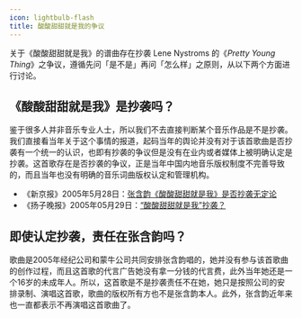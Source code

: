 ```yaml
---
icon: lightbulb-flash
title: 酸酸甜甜就是我的争议
---
```


关于《酸酸甜甜就是我》的谱曲存在抄袭 Lene Nystroms 的《*Pretty Young Thing*》之争议，遵循先问「是不是」再问「怎么样」之原则，从以下两个方面进行讨论。

## 《酸酸甜甜就是我》是抄袭吗？

鉴于很多人并非音乐专业人士，所以我们不去直接判断某个音乐作品是不是抄袭。我们直接看当年关于这个事情的报道，起码当年的舆论并没有对于该首歌曲是否抄袭有一个统一的认识，也即有抄袭的争议但是没有在业内或者媒体上被明确认定是抄袭。这首歌存在是否抄袭的争议，正是当年中国内地音乐版权制度不完善导致的，而且当年也没有明确的音乐词曲版权认定和管理机构。

- 《新京报》2005年5月28日：[张含韵《酸酸甜甜就是我》是否抄袭无定论](https://ent.163.com/ent/editor/music/050602/050602_418795.html)
- 《扬子晚报》2005年05月29日：[“酸酸甜甜就是我”抄袭？](http://ent.sina.com.cn/x/2005-05-29/1123737583.html)

## 即使认定抄袭，责任在张含韵吗？

歌曲是2005年经纪公司和蒙牛公司共同安排张含韵唱的，她并没有参与该首歌曲的创作过程，而且这首歌的代言广告她没有拿一分钱的代言费，此外当年她还是一个16岁的未成年人。所以，这首歌是不是抄袭责任不在她，她只是按照公司的安排录制、演唱这首歌，歌曲的版权所有方也不是张含韵本人。此外，张含韵近年来也一直都表示不再演唱这首歌曲了。